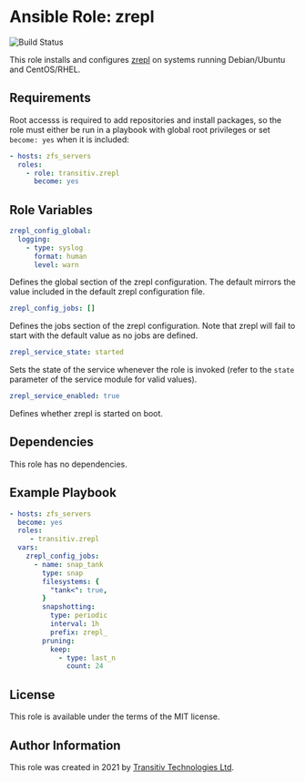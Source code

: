 # Ansible Role: zrepl

![Build Status](https://github.com/transitiv/ansible-role-zrepl/workflows/CI/badge.svg)

This role installs and configures [zrepl](https://zrepl.github.io/) on systems
running Debian/Ubuntu and CentOS/RHEL.

## Requirements

Root accesss is required to add repositories and install packages, so the role
must either be run in a playbook with global root privileges or set `become:
yes` when it is included:

```yaml
- hosts: zfs_servers
  roles:
    - role: transitiv.zrepl
      become: yes
```

## Role Variables

```yaml
zrepl_config_global:
  logging:
    - type: syslog
      format: human
      level: warn
```

Defines the global section of the zrepl configuration. The default mirrors the
value included in the default zrepl configuration file.

```yaml
zrepl_config_jobs: []
```

Defines the jobs section of the zrepl configuration. Note that zrepl will fail
to start with the default value as no jobs are defined.

```yaml
zrepl_service_state: started
```

Sets the state of the service whenever the role is invoked (refer to the
`state` parameter of the service module for valid values).

```yaml
zrepl_service_enabled: true
```

Defines whether zrepl is started on boot.

## Dependencies

This role has no dependencies.

## Example Playbook

```yaml
- hosts: zfs_servers
  become: yes
  roles:
     - transitiv.zrepl
  vars:
    zrepl_config_jobs:
      - name: snap_tank
        type: snap
        filesystems: {
          "tank<": true,
        }
        snapshotting:
          type: periodic
          interval: 1h
          prefix: zrepl_
        pruning:
          keep:
            - type: last_n
              count: 24
```

## License

This role is available under the terms of the MIT license.

## Author Information

This role was created in 2021 by [Transitiv Technologies
Ltd](https://www.transitiv.co.uk).
